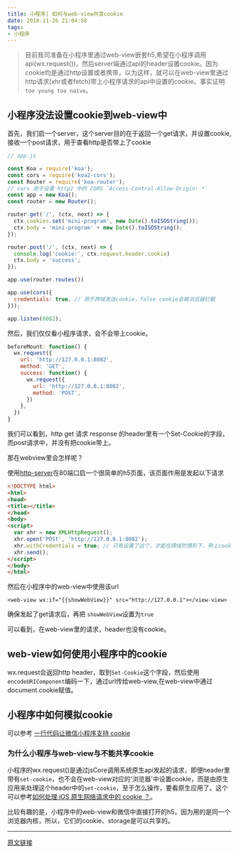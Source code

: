 ```yaml
---
title: 小程序| 如何与web-view共享cookie
date: 2018-11-26 21:04:58
tags:
- 小程序
---
```


> 目前我司准备在小程序里通过web-view嵌套h5,希望在小程序调用api(wx.request())，然后server端通过api的header设置cookie。因为cookie均是通过http设置或者携带，以为这样，就可以在web-view里通过http请求(xhr或者fetch)带上小程序请求的api中设置的cookie。事实证明 `too young too naive`。

<!-- more -->

## 小程序没法设置cookie到web-view中

首先，我们启一个server，这个server目的在于返回一个get请求，并设置cookie, 接收一个post请求，用于查看http是否带上了cookie

``` JavaScript
// app.js

const Koa = require('koa');
const cors = require('koa2-cors');
const Router = require('koa-router');
// cors 用于设置 http2 中的 CORS `Access-Control-Allow-Origin: *`
const app = new Koa();
const router = new Router();

router.get('/', (ctx, next) => {
  ctx.cookies.set('mini-program', new Date().toISOString());
  ctx.body = 'mini-program' + new Date().toISOString();
});

router.post('/', (ctx, next) => {
  console.log('cookie:', ctx.request.header.cookie)
  ctx.body = 'success';
});

app.use(router.routes())

app.use(cors({
  credentials: true, // 用于跨域发送cookie，false cookie会被浏览器拦截
}));

app.listen(8082);
```

然后，我们仅仅看小程序请求，会不会带上cookie。

```JavaScript
beforeMount: function() {
  wx.request({
    url: 'http://127.0.0.1:8082',
    method: 'GET',
    success: function() {
      wx.request({
        url: 'http://127.0.0.1:8082',
        method: 'POST',
      })
    },
  })
}
```

我们可以看到，http get 请求 response 的header里有一个Set-Cookie的字段，而post请求中，并没有把cookie带上。

那在webview里会怎样呢？

使用[http-server](https://www.npmjs.com/package/http-server)在80端口启一个很简单的h5页面，该页面作用是发起以下请求

```html
<!DOCTYPE html>
<html>
<head>
<title></title>
</head>
<body>
<script>
  var xhr = new XMLHttpRequest();
  xhr.open('POSt', 'http://127.0.0.1:8082');
  xhr.withCredentials = true; // 只有设置了这个，才能在跨域的情形下，带上cookie
  xhr.send();
</script>
</body>
</html>
```

然后在小程序中的web-view中使用该url

```wxml
<web-view wx:if="{{showWebView}}" src="http://127.0.0.1"></view-view>
```

确保发起了get请求后，再把 `showWebView`设置为`true`

可以看到，在web-view里的请求，header也没有cookie。

## web-view如何使用小程序中的cookie

wx.request会返回http header，取到`Set-Cookie`这个字段，然后使用`encodeURIComponent`编码一下，通过url传给web-view,在web-view中通过document.cookie赋值。

## 小程序中如何模拟cookie

可以参考 [一行代码让微信小程序支持 cookie](https://github.com/charleslo1/weapp-cookie)

### 为什么小程序与web-view与不能共享cookie

小程序的wx.request()是通过jsCore调用系统原生api发起的请求，即便header里带有`set-cookie`，也不会在web-view对应的'浏览器'中设置cookie，而是由原生应用来处理这个header中的`set-cookie`，至于怎么操作，要看原生应用了。这个可以参考[如何处理 iOS 原生网络请求中的 cookie ？](https://www.jianshu.com/p/d144bd7226b7)。

比较有趣的是，小程序中的web-view和微信中直接打开的h5，因为用的是同一个浏览器内核，所以，它们的cookie、storage是可以共享的。


---

[原文链接](https://github.com/huangzilong/evolution/)

